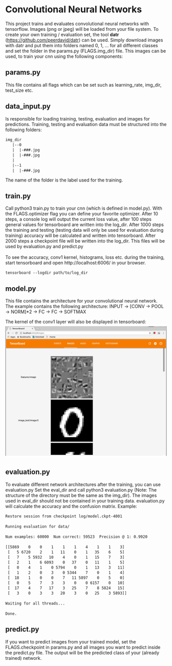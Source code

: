 # Convolutional Neural Networks
This project trains and evaluates convolutional neural networks with tensorflow.
Images (png or jpeg) will be loaded from your file system. To create your
own training / evaluation set, the tool **datr** (https://github.com/peerdavid/datr) can be used.
Simply download images with datr and put them into folders named 0, 1, ... for all different classes
and set the folder in the params.py (FLAGS.img_dir) file. This images can be used, to train your
cnn using the following components:

## params.py
This file contains all flags which can be set such as learning_rate, img_dir, test_size etc.


## data_input.py
Is responsible for loading training, testing, evaluation and images for predictions.
Training, testing and evaluation data must be structured into the following folders:<br>
```
img_dir
   |--0
   |  |-###.jpg
   |  |-###.jpg
   |
   |--1
   |  |-###.jpg
```

The name of the folder is the label used for the training.


## train.py
Call python3 train.py to train your cnn (which is defined in model.py). 
With the FLAGS.optimizer flag you can define your favorite optimizer.
After 10 steps, a console log will output the current loss value, after 100 steps
general values for tensorboard are written into the log_dir. After 1000 steps 
the training and testing (testing data will only be used for evaluation during training) accuracy
will be calculated and written into tensorboard. After 2000 steps a checkpoint file will be written
into the log_dir. This files will be used by evaluation.py and predict.py
<br><br>
To see the accuracy, conv1 kernel, histograms, loss etc. during the training, start tensorboard and
open http://localhost:6006/ in your browser.
```
tensorboard --logdir path/to/log_dir
```

## model.py
This file contains the architecture for your convolutional neural network.
The example contains the following architecture:
INPUT -> [CONV -> POOL -> NORM]*2 -> FC -> FC -> SOFTMAX

The kernel of the conv1 layer will also be displayed in tensorboard:
<img src="documentation/conv1_kernel.png" alt="conv1_kernel"/>


## evaluation.py
To evaluate different network architectures after the training, you can use evaluation.py
Set the eval_dir and call python3 evaluation.py (Note: The structure of the directory must be the same as the img_dir).
The images used in eval_dir should not be contained in your training data. evaluation.py will calculate the accuracy
and the confusion matrix. Example: <br>
```
Restore session from checkpoint log/model.ckpt-4001              
                                                                 
Running evaluation for data/                                     
                                                                 
Num examples: 60000  Num correct: 59523  Precision @ 1: 0.9920   
                                                                 
[[5869    0    0    1    1    1    4    1    1    3]             
 [   5 6720    2    1   11    0    1   35    6    5]             
 [   7    5 5932   10    4    0    1   15    7    3]             
 [   2    1    6 6093    0   37    0   11    1    5]             
 [   0    4    1    0 5794    0    1   13    3   11]             
 [   1    2    0    3    0 5344    7    0    1    4]             
 [  18    1    0    0    7   11 5897    0    5    0]             
 [   0    5    7    3    3    0    0 6157    0   10]             
 [  17    4    7   17    3   25    7    8 5824   15]             
 [   3    0    3    3   20    3    0   25    3 5893]]            
                                                                 
Waiting for all threads...               

Done.
```

## predict.py
If you want to predict images from your trained model, set the FLAGS.checkpoint in params.py
and all images you want to predict inside the predict.py file. The output will be the predicted
class of your (already trained) network.